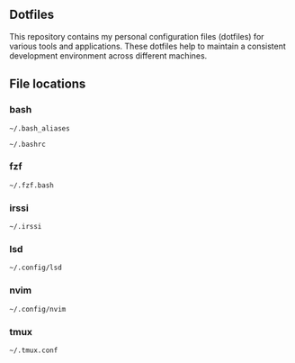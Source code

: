 ## Dotfiles

This repository contains my personal configuration files (dotfiles) for various tools and applications. These dotfiles help to maintain a consistent development environment across different machines.

## File locations

### bash

```
~/.bash_aliases
```

```
~/.bashrc
```

### fzf

```
~/.fzf.bash
```

### irssi

```
~/.irssi
```

### lsd

```
~/.config/lsd
```

### nvim

```
~/.config/nvim
```

### tmux

```
~/.tmux.conf
```

